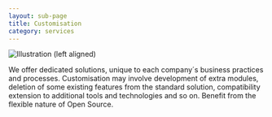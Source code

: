 ```yaml
---
layout: sub-page
title: Customisation
category: services
---
```


![Illustration (left aligned)](/media/customisation-dp.svg)

We offer dedicated solutions, unique to each company´s business practices and processes. Customisation may involve development of extra modules, deletion of some existing features from the standard solution, compatibility extension to additional tools and technologies and so on. Benefit from the flexible nature of Open Source.